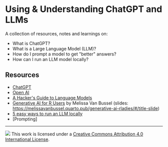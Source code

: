 # Using & Understanding ChatGPT and LLMs

A collection of resources, notes and learnings on:

- What is ChatGPT?
- What is a Large Language Model (LLM)?
- How do I prompt a model to get "better" answers?
- How can I run an LLM model locally?

## Resources

- [ChatGPT](https://chat.openai.com)
- [Open AI](https://openai.com)
- [A Hacker's Guide to Language Models](https://github.com/fastai/lm-hackers/tree/main)
- [Generative AI for R Users](https://github.com/melissavanbussel/generative-ai-rladies) by Melissa Van Bussel (slides: <https://melissavanbussel.quarto.pub/generative-ai-rladies/#/title-slide>)
- [5 easy ways to run an LLM locally](https://www.infoworld.com/article/3705035/5-easy-ways-to-run-an-llm-locally.html)
- [Prompting]


------------------------------------------------------------------------

![](https://i.creativecommons.org/l/by/4.0/88x31.png) This work is licensed under a [Creative Commons Attribution 4.0 International License](https://creativecommons.org/licenses/by/4.0/). 
